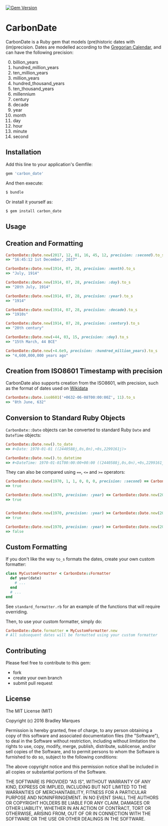 [![Gem Version](https://badge.fury.io/rb/carbon_date.svg)](https://badge.fury.io/rb/carbon_date)

# CarbonDate

CarbonDate is a Ruby gem that models (pre)historic dates with (im)precision.  Dates are modelled according to the [Gregorian Calendar](https://en.wikipedia.org/wiki/Gregorian_calendar), and can have the following precision:

0. billion_years
1. hundred_million_years
2. ten_million_years
3. million_years
4. hundred_thousand_years
5. ten_thousand_years
6. millennium
7. century
8. decade
9. year
10. month
11. day
12. hour
13. minute
14. second

## Installation

Add this line to your application's Gemfile:

```ruby
gem 'carbon_date'
```

And then execute:

```ruby
$ bundle
```

Or install it yourself as:

```ruby
$ gem install carbon_date
```

## Usage

## Creation and Formatting

```ruby
CarbonDate::Date.new(2017, 12, 01, 16, 45, 12, precision: :second).to_s
=> "16:45:12 1st December, 2017"

CarbonDate::Date.new(1914, 07, 28, precision: :month).to_s
=> "July, 1914"

CarbonDate::Date.new(1914, 07, 28, precision: :day).to_s
=> "28th July, 1914"

CarbonDate::Date.new(1914, 07, 28, precision: :year).to_s
=> "1914"

CarbonDate::Date.new(1914, 07, 28, precision: :decade).to_s
=> "1910s"

CarbonDate::Date.new(1914, 07, 28, precision: :century).to_s
=> "20th century"

CarbonDate::Date.new(-44, 03, 15, precision: :day).to_s
=> "15th March, 44 BCE"

CarbonDate::Date.new(-4.6e9, precision: :hundred_million_years).to_s
=> "4,600,000,000 years ago"

```

## Creation from ISO8601 Timestamp with precision

CarbonDate also supports creation from the ISO8601, with precision, such as the format of dates used on [Wikidata](www.wikidata.org)

```ruby
CarbonDate::Date.iso8601('+0632-06-08T00:00:00Z', 11).to_s
=> "8th June, 632"
```

## Conversion to Standard Ruby Objects

`CarbonDate::Date` objects can be converted to standard Ruby `Date` and `DateTime` objects:

```ruby
CarbonDate::Date.new().to_date
=> #<Date: 1970-01-01 ((2440588j,0s,0n),+0s,2299161j)>

CarbonDate::Date.new().to_datetime
=> #<DateTime: 1970-01-01T00:00:00+00:00 ((2440588j,0s,0n),+0s,2299161j)>
```

They can also be compared using `==`, `<=` and `>=` operators:

```ruby
CarbonDate::Date.new(1970, 1, 1, 0, 0, 0, precision: :second) == CarbonDate::Date.new
=> true

CarbonDate::Date.new(1970, precision: :year) <= CarbonDate::Date.new(2016, precision: :year)
=> true


CarbonDate::Date.new(1970, precision: :year) >= CarbonDate::Date.new(2016, precision: :year)
=> true

CarbonDate::Date.new(1970, precision: :year) >= CarbonDate::Date.new(2016, precision: :year)
=> false
```


## Custom Formatting

If you don't like the way `to_s` formats the dates, create your own custom formatter:

```ruby
class MyCustomFormatter < CarbonDate::Formatter
  def year(date)
    # ...
  end
  # ...
end
```

See `standard_formatter.rb` for an example of the functions that will require overriding.

Then, to use your custom formatter, simply do:
```ruby
CarbonDate::Date.formatter = MyCustomFormatter.new
# All subsequent dates will be formatted using your custom formatter
```

## Contributing

Please feel free to contribute to this gem:

+ fork
+ create your own branch
+ submit pull request

## License

The MIT License (MIT)

Copyright (c) 2016 Bradley Marques

Permission is hereby granted, free of charge, to any person obtaining a copy of this software and associated documentation files (the "Software"), to deal in the Software without restriction, including without limitation the rights to use, copy, modify, merge, publish, distribute, sublicense, and/or sell copies of the Software, and to permit persons to whom the Software is furnished to do so, subject to the following conditions:

The above copyright notice and this permission notice shall be included in
all copies or substantial portions of the Software.

THE SOFTWARE IS PROVIDED "AS IS", WITHOUT WARRANTY OF ANY KIND, EXPRESS OR IMPLIED, INCLUDING BUT NOT LIMITED TO THE WARRANTIES OF MERCHANTABILITY, FITNESS FOR A PARTICULAR PURPOSE AND NONINFRINGEMENT. IN NO EVENT SHALL THE AUTHORS OR COPYRIGHT HOLDERS BE LIABLE FOR ANY CLAIM, DAMAGES OR OTHER LIABILITY, WHETHER IN AN ACTION OF CONTRACT, TORT OR OTHERWISE, ARISING FROM, OUT OF OR IN CONNECTION WITH THE SOFTWARE OR THE USE OR OTHER DEALINGS IN THE SOFTWARE.
